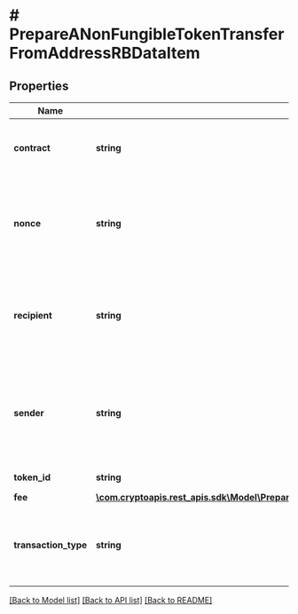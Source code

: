 # # PrepareANonFungibleTokenTransferFromAddressRBDataItem

## Properties

Name | Type | Description | Notes
------------ | ------------- | ------------- | -------------
**contract** | **string** | Represents the contract address of the token, which controls its logic. It is not the address that holds the tokens. |
**nonce** | **string** | Represents the sequential running number for an address, starting from 0 for the first transaction. E.g., if the nonce of a transaction is 10, it would be the 11th transaction sent from the sender&#39;s address. | [optional]
**recipient** | **string** | The address which receives this transaction. In UTXO-based protocols like Bitcoin there could be several senders while in account-based protocols like Ethereum there is always only one recipient. |
**sender** | **string** | Represents the address which sends this transaction. In UTXO-based protocols like Bitcoin there could be several senders while in account-based protocols like Ethereum there is always only one sende |
**token_id** | **string** | Represents the unique token identifier. |
**fee** | [**\com.cryptoapis.rest_apis.sdk\Model\PrepareANonFungibleTokenTransferFromAddressRBDataItemFee**](PrepareANonFungibleTokenTransferFromAddressRBDataItemFee.md) |  |
**transaction_type** | **string** | Representation of the transaction type. For Ethereum-Classic and Binance Smart Chain there is no need to provide \&quot;transactionType\&quot; in the request. | [optional]

[[Back to Model list]](../../README.md#models) [[Back to API list]](../../README.md#endpoints) [[Back to README]](../../README.md)
